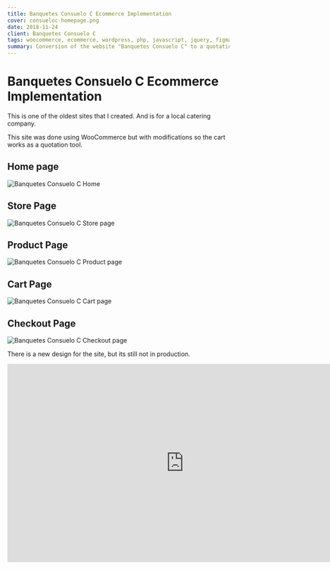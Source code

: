 ```yaml
---
title: Banquetes Consuelo C Ecommerce Implementation
cover: consueloc-homepage.png
date: 2018-11-24
client: Banquetes Consuelo C
tags: woocommerce, ecommerce, wordpress, php, javascript, jquery, figma, design, svg, webdesign, trello
summary: Conversion of the website "Banquetes Consuelo C" to a quotation tool by using the e-commerce plugin WooCommerce and some custom code.
---
```


# Banquetes Consuelo C Ecommerce Implementation

This is one of the oldest sites that I created. And is for a local catering company.

This site was done using WooCommerce but with modifications so the cart works as a quotation tool.

## Home page

![Banquetes Consuelo C Home](consueloc-home-complete.png)

## Store Page

![Banquetes Consuelo C Store page](consueloc-store.png)

## Product Page

![Banquetes Consuelo C Product page](consueloc-prod.png)

## Cart Page

![Banquetes Consuelo C Cart page](consueloc-cart.png)

## Checkout Page

![Banquetes Consuelo C Checkout page](consueloc-checkout.png)


There is a new design for the site, but its still not in production.

<iframe style="border: none;" width="800" height="450" src="https://www.figma.com/embed?embed_host=share&url=https%3A%2F%2Fwww.figma.com%2Ffile%2F2Btu84hPAA4zAM4444xZsa%2FBanquetes-Consuelo-C" allowfullscreen></iframe>
